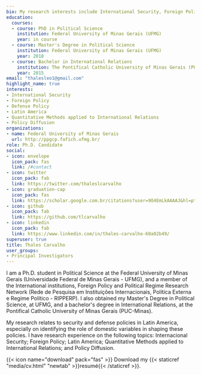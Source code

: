 ```yaml
---
bio: My research interests include International Security, Foreign Policy, Latin America, and Quantitative Methods applied to International Relations.
education:
  courses:
  - course: PhD in Political Science
    institution: Federal University of Minas Gerais (UFMG)
    year: in course
  - course: Master's Degree in Political Science
    institution: Federal University of Minas Gerais (UFMG)
    year: 2018
  - course: Bachelor in International Relations
    institution: The Pontifical Catholic University of Minas Gerais (PUC-MG)
    year: 2015
email: "thalesleo1@gmail.com"
highlight_name: true
interests:
- International Security
- Foreign Policy
- Defense Policy
- Latin America
- Quantitative Methods applied to International Relations
- Policy Diffusion
organizations:
- name: Federal University of Minas Gerais
  url: http://ppgcp.fafich.ufmg.br/
role: Ph.D. Candidate
social:
- icon: envelope
  icon_pack: fas
  link: /#contact
- icon: twitter
  icon_pack: fab
  link: https://twitter.com/thaleslcarvalho
- icon: graduation-cap
  icon_pack: fas
  link: https://scholar.google.com.br/citations?user=9O4EmLkAAAAJ&hl=pt-BR
- icon: github
  icon_pack: fab
  link: https://github.com/tlcarvalho
- icon: linkedin
  icon_pack: fab
  link: https://www.linkedin.com/in/thales-carvalho-60a02b49/
superuser: true
title: Thales Carvalho
user_groups:
- Principal Investigators
---
```


I am a Ph.D. student in Political Science at the Federal University of Minas Gerais (Universidade Federal de Minas Gerais - UFMG), and a member of the International institutions, Foreign Policy and Political Regime Research Network (Rede de Pesquisa em Instituições Internacionais, Política Externa e Regime Político - RIPPERP). I also obtained my Master's Degree in Political Science, at UFMG, and a bachelor's degree in International Relations, at the Pontifical Catholic University of Minas Gerais (PUC-Minas). 

My research relates to security and defense policies in Latin America, especially on identifying the role of domestic variables in shaping these policies. I have research experience on the following topics: Internacional Security; Foreign Policy; Latin America; Quantitative Methods applied to International Relations; and Policy Diffusion.

{{< icon name="download" pack="fas" >}} Download my {{< staticref "media/cv.html" "newtab" >}}resumé{{< /staticref >}}.
